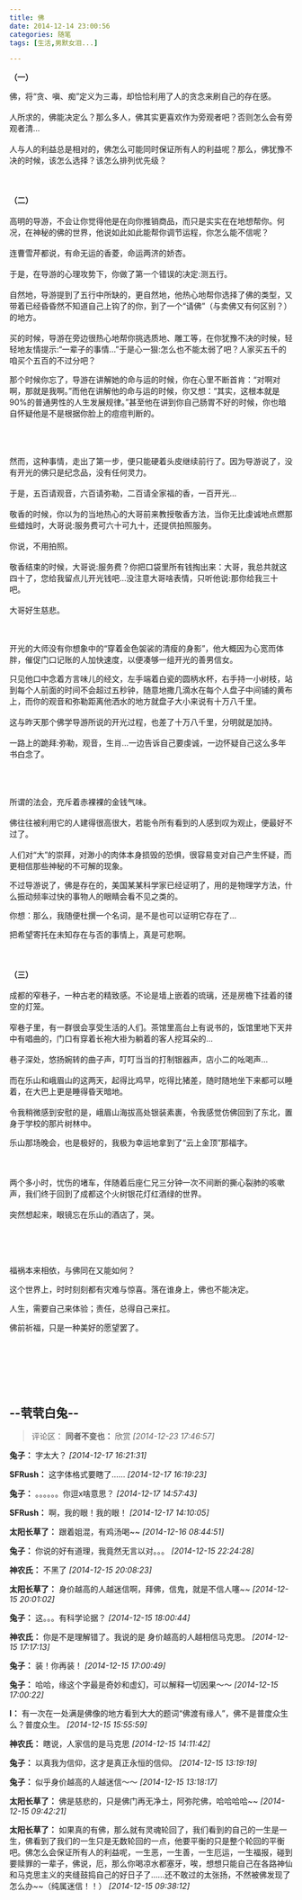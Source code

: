 ```yaml
---
title: 佛
date: 2014-12-14 23:00:56
categories: 随笔
tags: [生活,男默女泪...]

---
```

**（一）**

佛，将“贪、嗔、痴”定义为三毒，却恰恰利用了人的贪念来刷自己的存在感。<br /><br />人所求的，佛能决定么？那么多人，佛其实更喜欢作为旁观者吧？否则怎么会有旁观者清...<br /><br />人与人的利益总是相对的，佛怎么可能同时保证所有人的利益呢？那么，佛犹豫不决的时候，该怎么选择？该怎么排列优先级？<br /><br /><br /><br />**（二）**<br /><br />高明的导游，不会让你觉得他是在向你推销商品，而只是实实在在地想帮你。何况，在神秘的佛的世界，他说如此如此能帮你调节运程，你怎么能不信呢？<br /><br />连曹雪芹都说，有命无运的香菱，命运两济的娇杏。<br /><br />于是，在导游的心理攻势下，你做了第一个错误的决定:测五行。<br /><br />自然地，导游提到了五行中所缺的，更自然地，他热心地帮你选择了佛的类型，又带着已经昏昏然不知道自己上钩了的你，到了一个“请佛”（与卖佛又有何区别？）的地方。<br /><br />买的时候，导游在旁边很热心地帮你挑选质地、雕工等，在你犹豫不决的时候，轻轻地友情提示:“一辈子的事情…”于是心一狠:怎么也不能太弱了吧？人家买五千的咱买个五百的不过分吧？

那个时候你忘了，导游在讲解她的命与运的时候，你在心里不断首肯：“对啊对啊，那就是我啊。”而他在讲解他的命与运的时候，你又想：“其实，这根本就是90%的普通男性的人生发展规律。”甚至他在讲到你自己肠胃不好的时候，你也暗自怀疑他是不是根据你脸上的痘痘判断的。<br /><br /><br /><br />

然而，这种事情，走出了第一步，便只能硬着头皮继续前行了。因为导游说了，没有开光的佛只是纪念品，没有任何灵力。<br /><br />于是，五百请观音，六百请弥勒，二百请全家福的香，一百开光…<br /><br />敬香的时候，你以为的当地热心的大哥前来教授敬香方法，当你无比虔诚地点燃那些蜡烛时，大哥说:服务费可六十可九十，还提供拍照服务。<br /><br />你说，不用拍照。<br /><br />敬香结束的时候，大哥说:服务费？你把口袋里所有钱掏出来：大哥，我总共就这四十了，您给我留点儿开光钱吧…没注意大哥啥表情，只听他说:那你给我三十吧。<br /><br />大哥好生慈悲。

<br /><br />开光的大师没有你想象中的“穿着金色袈裟的清瘦的身影”，他大概因为心宽而体胖，催促门口记账的人加快速度，以便凑够一组开光的善男信女。

只见他口中念着方言味儿的经文，左手端着白瓷的圆柄水杯，右手持一小树枝，站到每个人前面的时间不会超过五秒钟，随意地撒几滴水在每个人盘子中间铺的黄布上，而你的观音和弥勒距离他洒水的地方就盘子大小来说有十万八千里。<br /><br />这与昨天那个佛学导游所说的开光过程，也差了十万八千里，分明就是加持。<br /><br />一路上的跪拜:弥勒，观音，生肖…一边告诉自己要虔诚，一边怀疑自己这么多年书白念了。<br /><br /><br /><br />

所谓的法会，充斥着赤裸裸的金钱气味。<br /><br />佛往往被利用它的人建得很高很大，若能令所有看到的人感到叹为观止，便最好不过了。<br /><br />人们对“大”的崇拜，对渺小的肉体本身损毁的恐惧，很容易变对自己产生怀疑，而更相信那些神秘的不可解的现象。

不过导游说了，佛是存在的，美国某某科学家已经证明了，用的是物理学方法，什么振动频率过快的事物人的眼睛会看不见之类的。

你想：那么，我随便杜撰一个名词，是不是也可以证明它存在了...

把希望寄托在未知存在与否的事情上，真是可悲啊。<br /><br /><br /><br />**（三）**<br /><br />成都的窄巷子，一种古老的精致感。不论是墙上嵌着的琉璃，还是房檐下挂着的镂空的灯笼。<br /><br />窄巷子里，有一群很会享受生活的人们。茶馆里高台上有说书的，饭馆里地下天井中有唱曲的，门口有穿着长袍大褂为躺着的客人挖耳朵的…<br /><br />巷子深处，悠扬婉转的曲子声，叮叮当当的打制银器声，店小二的吆喝声…<br /><br />而在乐山和峨眉山的这两天，起得比鸡早，吃得比猪差，随时随地坐下来都可以睡着，在大巴上更是睡得昏天暗地。<br /><br />令我稍微感到安慰的是，峨眉山海拔高处银装素裹，令我感觉仿佛回到了东北，置身于学校的那片树林中。

乐山那场晚会，也是极好的，我极为幸运地拿到了“云上金顶”那福字。<br /><br /><br /><br />两个多小时，忧伤的堵车，伴随着后座仁兄三分钟一次不间断的撕心裂肺的咳嗽声，我们终于回到了成都这个火树银花灯红酒绿的世界。<br /><br />突然想起来，眼镜忘在乐山的酒店了，哭。<br /><br />

<br /><br />

福祸本来相依，与佛同在又能如何？

这个世界上，时时刻刻都有灾难与惊喜。落在谁身上，佛也不能决定。

人生，需要自己来体验；责任，总得自己来扛。

佛前祈福，只是一种美好的愿望罢了。

<br /><br />

<br /><br />

--茕茕白兔--
---
>评论区：
>**同者不变也：** 欣赏  *[2014-12-23 17:46:57]*
>
**兔子：** 字太大？  *[2014-12-17 16:21:31]*
>
**SFRush：** 这字体格式要瞎了……  *[2014-12-17 16:19:23]*
>
**兔子：** 。。。。。。你逗x啥意思？  *[2014-12-17 14:57:43]*
>
**SFRush：** 啊，我的眼！我的眼！  *[2014-12-17 14:10:05]*
>
**太阳长草了：** 跟着姐混，有鸡汤喝~~  *[2014-12-16 08:44:51]*
>
**兔子：** 你说的好有道理，我竟然无言以对。。。  *[2014-12-15 22:24:28]*
>
**神农氏：** 不黑了  *[2014-12-15 20:08:23]*
>
**太阳长草了：** 身价越高的人越迷信啊，拜佛，信鬼，就是不信人噻~~  *[2014-12-15 20:01:02]*
>
**兔子：** 这。。。有科学论据？  *[2014-12-15 18:00:44]*
>
**神农氏：** 你是不是理解错了。我说的是 身价越高的人越相信马克思。  *[2014-12-15 17:17:13]*
>
**兔子：** 装！你再装！  *[2014-12-15 17:00:49]*
>
**兔子：** 哈哈，缘这个字最是奇妙和虚幻，可以解释一切因果～～  *[2014-12-15 17:00:22]*
>
**I：** 有一次在一处满是佛像的地方看到大大的题词“佛渡有缘人”，佛不是普度众生么？普度众生。  *[2014-12-15 15:55:59]*
>
**神农氏：** 瞎说，人家信的是马克思  *[2014-12-15 14:11:42]*
>
**兔子：** 以真我为信仰，这才是真正永恒的信仰。  *[2014-12-15 13:19:19]*
>
**兔子：** 似乎身价越高的人越迷信～～  *[2014-12-15 13:18:17]*
>
**太阳长草了：** 佛是慈悲的，只是佛门再无净土，阿弥陀佛，哈哈哈哈~~  *[2014-12-15 09:42:21]*
>
**太阳长草了：** 如果真的有佛，那么就有灵魂轮回了，我们看到的自己的一生是一生，佛看到了我们的一生只是无数轮回的一点，他要平衡的只是整个轮回的平衡吧。佛怎么会保证所有人的利益呢，一生恶，一生善，一生厄运，一生福报，碰到要赎罪的一辈子，佛说，厄，那么你喝凉水都塞牙，唉，想想只能自己在各路神仙和马克思主义的夹缝鼓捣自己的好日子了……还不敢过的太张扬，不然被佛发现了怎么办~~（纯属迷信！！）  *[2014-12-15 09:38:12]*
>
